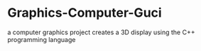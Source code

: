# Graphics-Computer-Guci
 a computer graphics project creates a 3D display using the C++ programming language
